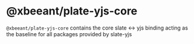 # @xbeeant/plate-yjs-core

`@xbeeant/plate-yjs-core` contains the core slate <-> yjs binding acting as the baseline for all packages provided by slate-yjs
